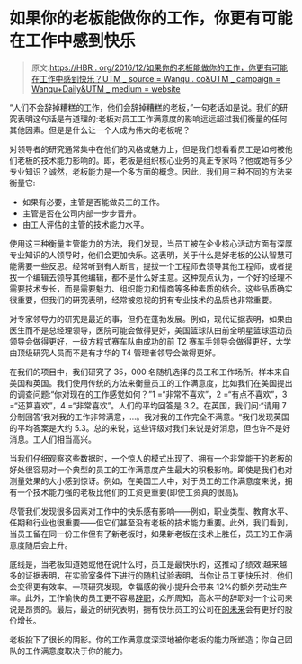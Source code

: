 # 如果你的老板能做你的工作，你更有可能在工作中感到快乐

> 原文:[https://HBR . org/2016/12/如果你的老板能做你的工作，你更有可能在工作中感到快乐？UTM _ source = Wanqu . co&UTM _ campaign = Wanqu+Daily&UTM _ medium = website](https://hbr.org/2016/12/if-your-boss-could-do-your-job-youre-more-likely-to-be-happy-at-work?utm_source=wanqu.co&utm_campaign=Wanqu+Daily&utm_medium=website)

“人们不会辞掉糟糕的工作，他们会辞掉糟糕的老板，”一句老话如是说。我们的研究表明这句话是有道理的:老板对员工工作满意度的影响远远超过我们衡量的任何其他因素。但是是什么让一个人成为伟大的老板呢？

对领导者的研究通常集中在他们的风格或魅力上，但是我们想看看员工是如何被他们老板的技术能力影响的。即，老板是组织核心业务的真正专家吗？他或她有多少专业知识？诚然，老板能力是一个多方面的概念。因此，我们用三种不同的方法来衡量它:

*   如果有必要，主管是否能做员工的工作。
*   主管是否在公司内部一步步晋升。
*   由工人评估的主管的技术能力水平。

使用这三种衡量主管能力的方法，我们发现，当员工被在企业核心活动方面有深厚专业知识的人领导时，他们会更加快乐。这表明，关于什么是好老板的公认智慧可能需要一些反思。经常听到有人断言，提拔一个工程师去领导其他工程师，或者提拔一个编辑去领导其他编辑，都不是什么好主意。这种观点认为，一个好的经理不需要技术专长，而是需要魅力、组织能力和情商等多种素质的结合。这些品质确实很重要，但我们的研究表明，经常被忽视的拥有专业技术的品质也非常重要。

对专家领导力的研究是最近的事，但仍在蓬勃发展。例如，现代证据表明，如果由医生而不是总经理领导，医院可能会做得更好，美国篮球队由前全明星篮球运动员领导会做得更好，一级方程式赛车队由成功的前 T2 赛车手领导会做得更好，大学由顶级研究人员而不是有才华的 T4 管理者领导会做得更好。

在我们的项目中，我们研究了 35，000 名随机选择的员工和工作场所。样本来自美国和英国。我们使用传统的方法来衡量员工的工作满意度，比如我们在美国提出的调查问题:“你对现在的工作感觉如何？”1 =“非常不喜欢”，2 =“有点不喜欢”，3 =“还算喜欢”，4 =“非常喜欢”。人们的平均回答是 3.2。在英国，我们问:“请用 7 分制回答‘我对我的工作非常满意，…。我对我的工作完全不满意。“我们发现英国的平均答案是大约 5.3。总的来说，这些评级对我们来说是好消息，但也许不是好消息。工人们相当高兴。

当我们仔细观察这些数据时，一个惊人的模式出现了。拥有一个非常能干的老板的好处很容易对一个典型的员工的工作满意度产生最大的积极影响。即使是我们也对测量效果的大小感到惊讶。例如，在美国工人中，对于员工的工作满意度来说，拥有一个技术能力强的老板比他们的工资更重要(即使工资真的很高)。

尽管我们发现很多因素对工作中的快乐感有影响——例如，职业类型、教育水平、任期和行业也很重要——但它们甚至没有老板的技术能力重要。此外，我们看到，当员工留在同一份工作但有了新老板时，如果新老板在技术上胜任，员工的工作满意度随后会上升。

底线是，当老板知道她或他在说什么时，员工是最快乐的，这推动了绩效:越来越多的证据表明，在实验室条件下进行的随机试验表明，当你让员工更快乐时，他们会变得更有效率。一项研究发现，幸福感的微小提升会带来 12%的额外劳动生产率。此外，工作愉快的员工更不容易[辞职](http://econpapers.repec.org/article/binbpeajo/v_3a19_3ay_3a1988_3ai_3a1988-2_3ap_3a495-594.htm)，众所周知，高水平的辞职对一个公司来说是昂贵的。最后，最近的研究表明，拥有快乐员工的公司在[的未来](http://faculty.london.edu/aedmans/Rowe.pdf)会有更好的股价增长。

老板投下了很长的阴影。你的工作满意度深深地被你老板的能力所塑造；你自己团队的工作满意度取决于你的能力。